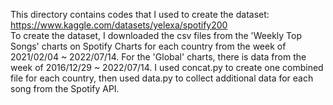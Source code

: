 This directory contains codes that I used to create the dataset: https://www.kaggle.com/datasets/yelexa/spotify200
\
To create the dataset, I downloaded the csv files from the 'Weekly Top Songs' charts on Spotify Charts for each country from the week of 2021/02/04 ~ 2022/07/14. For the 'Global' charts, there is data from the week of 2016/12/29 ~ 2022/07/14. I used concat.py to create one combined file for each country, then used data.py to collect additional data for each song from the Spotify API. 
